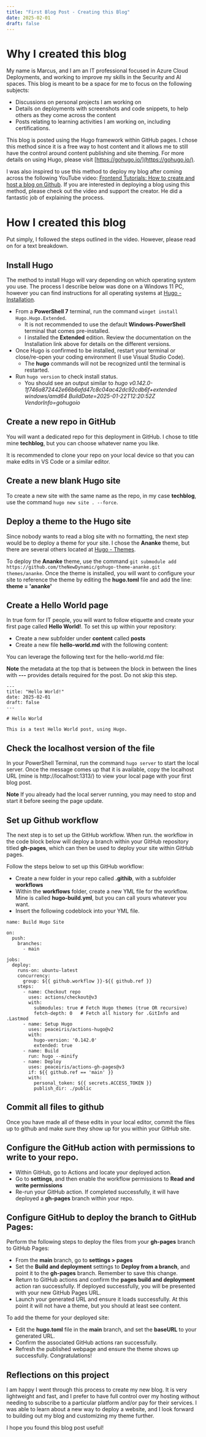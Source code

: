 ```yaml
---
title: "First Blog Post - Creating this Blog"
date: 2025-02-01
draft: false
---
```


# Why I created this blog

My name is Marcus, and I am an IT professional focused in Azure Cloud Deployments, and working to improve my skills in the Security and AI spaces. This blog is meant to be a space for me to focus on the following subjects:

- Discussions on personal projects I am working on
- Details on deployments with screenshots and code snippets, to help others as they come across the content
- Posts relating to learning activities I am working on, including certifications.

This blog is posted using the Hugo framework within GitHub pages. I chose this method since it is a free way to host content and it allows me to still have the control around content publishing and site theming. For more details on using Hugo, please visit [https://gohugo.io/](https://gohugo.io/).

I was also inspired to use this method to deploy my blog after coming across the following YouTube video: [Frontend Tutorials: How to create and host a blog on Github](https://www.youtube.com/watch?v=nTLzLhFG9mc). If you are interested in deploying a blog using this method, please check out the video and support the creator. He did a fantastic job of explaining the process.

# How I created this blog

Put simply, I followed the steps outlined in the video. However, please read on for a text breakdown.

## Install Hugo

The method to install Hugo will vary depending on which operating system you use. The process I describe below was done on a Windows 11 PC, however you can find instructions for all operating systems at [Hugo - Installation](https://gohugo.io/installation/).

- From a **PowerShell 7** terminal, run the command ```winget install Hugo.Hugo.Extended```.
  - It is not recommended to use the default **Windows-PowerShell** terminal that comes pre-installed.
  - I installed the **Extended** edition. Review the documentation on the Installation link above for details on the different versions.
- Once Hugo is confirmed to be installed, restart your terminal or close/re-open your coding environment (I use Visual Studio Code).
  - The **hugo** commands will not be recognized until the terminal is restarted.
- Run ```hugo version``` to check install status.
  - You should see an output similar to *hugo v0.142.0-1f746a872442e66b6afd47c8c04ac42dc92cdb6f+extended windows/amd64 BuildDate=2025-01-22T12:20:52Z VendorInfo=gohugoio*

## Create a new repo in GitHub

You will want a dedicated repo for this deployment in GitHub. I chose to title mine **techblog**, but you can choose whatever name you like. 

It is recommended to clone your repo on your local device so that you can make edits in VS Code or a similar editor.

## Create a new blank Hugo site

To create a new site with the same name as the repo, in my case **techblog**, use the command ```hugo new site . --force```.

## Deploy a theme to the Hugo site

Since nobody wants to read a blog site with no formatting, the next step would be to deploy a theme for your site. I chose the **Ananke** theme, but there are several others located at [Hugo - Themes](https://themes.gohugo.io/).

To deploy the **Ananke** theme, use the command ```git submodule add https://github.com/theNewDynamic/gohugo-theme-ananke.git themes/ananke```. Once the theme is installed, you will want to configure your site to reference the theme by editing the **hugo.toml** file and add the line: **theme = 'ananke'**

## Create a Hello World page

In true form for IT people, you will want to follow etiquette and create your first page called **Hello World!**. To set this up within your repository:

- Create a new subfolder under **content** called **posts**
- Create a new file **hello-world.md** with the following content:

You can leverage the following text for the hello-world.md file:

**Note** the metadata at the top that is between the block in between the lines with **---** provides details required for the post. Do not skip this step.

```
---
title: "Hello World!"
date: 2025-02-01
draft: false
---

# Hello World

This is a test Hello World post, using Hugo.
```

## Check the localhost version of the file

In your PowerShell Terminal, run the command ```hugo server``` to start the local server. Once the message comes up that it is available, copy the localhost URL (mine is http://localhost:1313/) to view your local page with your first blog post.

**Note** If you already had the local server running, you may need to stop and start it before seeing the page update.

## Set up Github workflow

The next step is to set up the GitHub workflow. When run. the workflow in the code block below will deploy a branch within your GitHub repository titled **gh-pages**, which can then be used to deploy your site within GitHub pages.

Follow the steps below to set up this GitHub workflow: 

- Create a new folder in your repo called **.githib**, with a subfolder **workflows**
- Within the **workflows** folder, create a new YML file for the workflow. Mine is called **hugo-build.yml**, but you can call yours whatever you want.
- Insert the following codeblock into your YML file.

```
name: Build Hugo Site

on:
  push:
    branches:
      - main 

jobs:
  deploy:
    runs-on: ubuntu-latest
    concurrency:
      group: ${{ github.workflow }}-${{ github.ref }}
    steps:
      - name: Checkout repo
        uses: actions/checkout@v3
        with:
          submodules: true # Fetch Hugo themes (true OR recursive)
          fetch-depth: 0   # Fetch all history for .GitInfo and .Lastmod
      - name: Setup Hugo
        uses: peaceiris/actions-hugo@v2
        with:
          hugo-version: '0.142.0'
          extended: true
      - name: Build
        run: hugo --minify
      - name: Deploy
        uses: peaceiris/actions-gh-pages@v3
        if: ${{ github.ref == 'main' }}
        with: 
          personal_token: ${{ secrets.ACCESS_TOKEN }}
          publish_dir: ./public
```

## Commit all files to github

Once you have made all of these edits in your local editor, commit the files up to github and make sure they show up for you within your GitHub site.

## Configure the GitHub action with permissions to write to your repo.

- Within GitHub, go to Actions and locate your deployed action.
- Go to **settings**, and then enable the workflow permissions to **Read and write permissions**
- Re-run your GitHub action. If completed successfully, it will have deployed a **gh-pages** branch within your repo.

## Configure GitHub to deploy the branch to GitHub Pages:

Perform the following steps to deploy the files from your **gh-pages** branch to GitHub Pages:

- From the **main** branch, go to **settings > pages**
- Set the **Build and deployment** settings to **Deploy from a branch**, and point it to the **gh-pages** branch. Remember to save this change.
- Return to GitHub actions and confirm the **pages build and deployment** action ran successfully. If deployed successfully, you will be presented with your new GitHub Pages URL.
- Launch your generated URL and ensure it loads successfully. At this point it will not have a theme, but you should at least see content.

To add the theme for your deployed site:

- Edit the **hugo.toml** file in the **main** branch, and set the **baseURL** to your generated URL.
- Confirm the associated GitHub actions ran successfully.
- Refresh the published webpage and ensure the theme shows up successfully. Congratulations!

## Reflections on this project

I am happy I went through this process to create my new blog. It is very lightweight and fast, and I prefer to have full control over my hosting without needing to subscribe to a particular platform and/or pay for their services. I was able to learn about a new way to deploy a website, and I look forward to building out my blog and customizing my theme further. 

I hope you found this blog post useful!